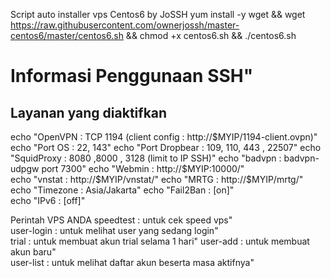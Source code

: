 Script auto installer vps Centos6 by JoSSH
yum install -y wget && wget https://raw.githubusercontent.com/ownerjossh/master-centos6/master/centos6.sh && chmod +x centos6.sh && ./centos6.sh



Informasi Penggunaan SSH" 
===============================================
Layanan yang diaktifkan
--------------------------------------
echo "OpenVPN : TCP 1194 (client config : http://$MYIP/1194-client.ovpn)" 
echo "Port OS : 22, 143"  
echo "Port Dropbear : 109, 110, 443 , 22507"
echo "SquidProxy    : 8080 ,8000 , 3128 (limit to IP SSH)" 
echo "badvpn   : badvpn-udpgw port 7300"
echo "Webmin   : http://$MYIP:10000/"  
echo "vnstat   : http://$MYIP/vnstat/" 
echo "MRTG     : http://$MYIP/mrtg/"  
echo "Timezone : Asia/Jakarta" 
echo "Fail2Ban : [on]"  
echo "IPv6     : [off]" 

Perintah VPS ANDA
speedtest   : untuk cek speed vps"  
user-login  : untuk melihat user yang sedang login"  
trial       : untuk membuat akun trial selama 1 hari" 
user-add    : untuk membuat akun baru"  
user-list   : untuk melihat daftar akun beserta masa aktifnya" 
